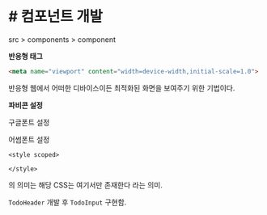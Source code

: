 # # 컴포넌트 개발

src > components > component



**반응형 태그**



```html
<meta name="viewport" content="width=device-width,initial-scale=1.0">
```

반응형 웹에서 어떠한 디바이스이든 최적화된 화면을 보여주기 위한 기법이다.



**파비콘 설정**

구글폰트 설정

어썸폰트 설정



```vue
<style scoped>

</style>
```

의 의미는 해당 CSS는 여기서만 존재한다 라는 의미.



`TodoHeader` 개발 후 `TodoInput` 구현함.